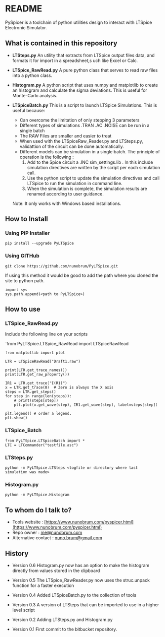 # README #

PySpicer is a toolchain of python utilities design to interact with LTSpice Electronic Simulator.

## What is contained in this repository ##

* __LTSteps.py__ 
An utility that extracts from LTSpice output files data, and formats it for import in a spreadsheet,s uch like Excel or Calc. 

* __LTSpice_RawRead.py__
A pure python class that serves to read raw files into a python class.

* __Histogram.py__
A python script that uses numpy and matplotlib to create an histogram and calculate the sigma deviations. This is useful for Monte-Carlo analysis. 

* __LTSpiceBatch.py__
This is a script to launch LTSpice Simulations. This is useful because:

    - Can overcome the limitation of only stepping 3 parameters
    - Different types of simulations .TRAN .AC .NOISE can be run in a single batch
    - The RAW Files are smaller and easier to treat
    - When used with the LTSpiceRaw_Reader.py and LTSteps.py, validattion of the circuit can be done automatically.
    - Different models can be simulation in a single batch. The principle of operation is the following :
        1. Add to the Spice circuit a .INC sim_settings.lib  . In this include simulation directives are written by the script per each simulation call.
        1. Use the python script to update the simulation directives and call LTSpice to run the simulation in command line.
        1. When the simulation is complete, the simulation results are renamed according to user guidance.

    Note: It only works with Windows based installations.

## How to Install ##

### Using PiP Installer ###

 `pip install --upgrade PyLTSpice`  

### Using GITHub ###

 `git clone https://github.com/nunobrum/PyLTSpice.git`  
 
If using this method it would be good to add the path where you cloned the site to python path.

 `import sys`  
 `sys.path.append(<path to PyLTSpice>)`  

## How to use ##

### LTSpice_RawRead.py ###
Include the following line on your scripts

 `from PyLTSpice.LTSpice_RawRead import LTSpiceRawRead  
 
 `from matplotlib import plot`  
 
 
 `LTR = LTSpiceRawRead("Draft1.raw")`  

 `print(LTR.get_trace_names())`  
 `print(LTR.get_raw_property())`  
 
 `IR1 = LTR.get_trace("I(R1)")`  
 `x = LTR.get_trace(0)  # Zero is always the X axis`  
 `steps = LTR.get_steps()`  
 `for step in range(len(steps)):`  
 `    # print(steps[step])`  
 `    plt.plot(x.get_wave(step), IR1.get_wave(step), label=steps[step])`  

 `plt.legend() # order a legend.`  
 `plt.show()`  

### LTSpice_Batch ###

 `from PyLTSpice.LTSpiceBatch import *`  
 `LTC = LTCommander("testfile.asc")`  

### LTSteps.py ###

 `python -m PyLTSpice.LTSteps <logfile or directory where last simulation was made>`

### Histogram.py ###

 `python -m PyLTSpice.Histogram` 

## To whom do I talk to? ##

* Tools website : [https://www.nunobrum.com/pyspicer.html](https://www.nunobrum.com/pyspicer.html)
* Repo owner : [me@nunobrum.com](me@nunobrum.com) 
* Alternative contact : nuno.brum@gmail.com

## History ##
* Version 0.6
Histogram.py now has an option to make the histogram directly from values stored in the clipboard

* Version 0.5
The LTSpice_RawReader.py now uses the struc.unpack function for a faster execution

* Version 0.4
Added LTSpiceBatch.py to the collection of tools

* Version 0.3
A version of LTSteps that can be imported to use in a higher level script 

* Version 0.2
Adding LTSteps.py and Histogram.py

* Version 0.1 
First commit to the bitbucket repository.
